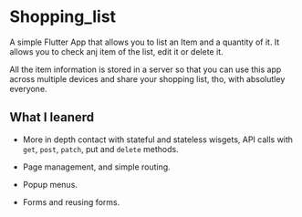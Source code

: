 # Shopping_list

A simple Flutter App that allows you to list an Item and a quantity of it. It allows you to check anj item of the list, edit it or delete it.

All the item information is stored in a server so that you can use this app across multiple devices and share your shopping list, tho, with absolutley everyone.

## What I leanerd

- More in depth contact with stateful and stateless wisgets, API calls with `get`, `post`, `patch`, put and `delete` methods.

- Page management, and simple routing.

- Popup menus.

- Forms and reusing forms.
